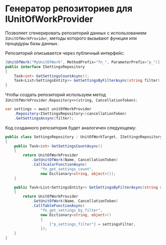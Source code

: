 # Генератор репозиториев для IUnitOfWorkProvider

Позволяет сгенерировать репозиторий данных с использованием `IUnitOfWorkProvider`, методы которого вызывают функции или процедуры базы данных.

Репозиторий описывается через публичный интерфейс:

```csharp
[UnitOfWork("MyUnitOfWork", MethodPrefix="fn_", ParameterPrefix="p_")]
public interface ISettingsRepository
{
    Task<int> GetSettingsCountAsync();
    Task<List<SettingsEntity>> GetSettingsByFilterAsync(string filter);
}
```

Чтобы создать репозиторий используем метод `IUnitOfWorkProvider.Repository<>(string, CancellationToken)`:

```csharp
var settings = await unitOfWorkProvider
    .Repository<ISettingsRepository>(cancellationToken)
    .GetSettingsAssync(filter);

```

Код созданного репозитория будет аналогичен следующему:

```csharp
public class SettingsRepository : UnitOfWorkTarget, ISettingsRepository
{
    public Task<int> GetSettingsCountAsync()
    {
        return UnitOfWorkProvider
            .GetUnitOfWork(Name, СancellationToken)
            .CallScalarFunctionAsync(
                "fn_get_settings_count",
                new Dictionary<string, object>());
    }

    public Task<List<SettingsEntity>> GetSettingsByFilterAsync(string settingsFilter)
    {
        return UnitOfWorkProvider
            .GetUnitOfWork(Name, СancellationToken)
            .CallTableFunctionAsync(
                "fn_get_settings_by_filter",
                new Dictionary<string, object>()
                {
                    ["p_settings_filter"] = settingsFilter,
                });
    }
}
```